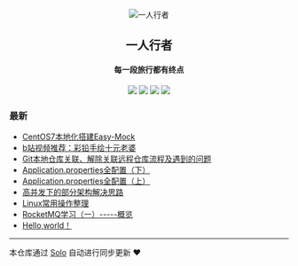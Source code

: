 <p align="center"><img alt="一人行者" src="https://static.b3log.org/images/brand/solo-32.png"></p><h2 align="center">
一人行者
</h2>

<h4 align="center">每一段旅行都有终点</h4>
<p align="center"><a title="一人行者" target="_blank" href="https://github.com/CrissMagic/solo-blog"><img src="https://img.shields.io/github/last-commit/CrissMagic/solo-blog.svg?style=flat-square&color=FF9900"></a>
<a title="GitHub repo size in bytes" target="_blank" href="https://github.com/CrissMagic/solo-blog"><img src="https://img.shields.io/github/repo-size/CrissMagic/solo-blog.svg?style=flat-square"></a>
<a title="Solo Version" target="_blank" href="https://github.com/b3log/solo/releases"><img src="https://img.shields.io/badge/solo-3.6.5-f1e05a.svg?style=flat-square&color=blueviolet"></a>
<a title="Hits" target="_blank" href="https://github.com/b3log/hits"><img src="https://hits.b3log.org/CrissMagic/solo-blog.svg"></a></p>

### 最新

* [CentOS7本地化搭建Easy-Mock](https://www.crissmagic.cn/articles/2019/10/30/1572398264251.html)
* [b站视频推荐：彩铅手绘十元老婆](https://www.crissmagic.cn/articles/2019/10/24/1571886721471.html)
* [Git本地仓库关联、解除关联远程仓库流程及遇到的问题](https://www.crissmagic.cn/articles/2019/10/24/1571884156680.html)
* [Application.properties全配置（下）](https://www.crissmagic.cn/articles/2019/10/21/1571628717779.html)
* [Application.properties全配置（上）](https://www.crissmagic.cn/articles/2019/10/21/1571628649893.html)
* [高并发下的部分架构解决思路](https://www.crissmagic.cn/articles/2019/10/17/1571305607364.html)
* [Linux常用操作整理](https://www.crissmagic.cn/articles/2019/10/11/1570759641494.html)
* [RocketMQ学习（一）-----概览](https://www.crissmagic.cn/articles/2019/10/09/1570613610453.html)
* [Hello,world！](https://www.crissmagic.cn/hello-solo)



---

本仓库通过 [Solo](https://github.com/b3log/solo) 自动进行同步更新 ❤️ 